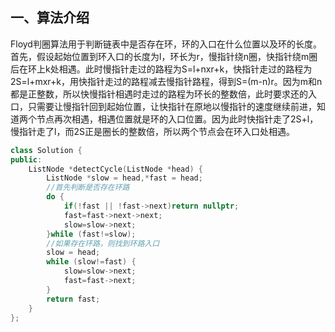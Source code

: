## 一、算法介绍
Floyd判圈算法用于判断链表中是否存在环，环的入口在什么位置以及环的长度。  
首先，假设起始位置到环入口的长度为l，环长为r，慢指针绕n圈，快指针绕m圈后在环上k处相遇。此时慢指针走过的路程为S=l+nxr+k，快指针走过的路程为2S=l+mxr+k，用快指针走过的路程减去慢指针路程，得到S=(m-n)r。因为m和n都是正整数，所以快慢指针相遇时走过的路程为环长的整数倍，此时要求还的入口，只需要让慢指针回到起始位置，让快指针在原地以慢指针的速度继续前进，知道两个节点再次相遇，相遇位置就是环的入口位置。因为此时快指针走了2S+l，慢指针走了l，而2S正是圈长的整数倍，所以两个节点会在环入口处相遇。
```C++
class Solution {
public:
    ListNode *detectCycle(ListNode *head) {
        ListNode *slow = head,*fast = head;
        //首先判断是否存在环路
        do {
            if(!fast || !fast->next)return nullptr;
            fast=fast->next->next;
            slow=slow->next;
        }while (fast!=slow);
        //如果存在环路，则找到环路入口
        slow = head;
        while (slow!=fast) {
            slow=slow->next;
            fast=fast->next;
        }
        return fast;
    }
};
```